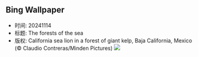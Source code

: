 ## Bing Wallpaper
- 时间: 20241114
- 标题: The forests of the sea
- 版权: California sea lion in a forest of giant kelp, Baja California, Mexico (© Claudio Contreras/Minden Pictures)
![](https://cn.bing.com/th?id=OHR.KelpForest_EN-US4745308334_UHD.jpg&rf=LaDigue_UHD.jpg&pid=hp&w=3840&h=2160&rs=1&c=4)
